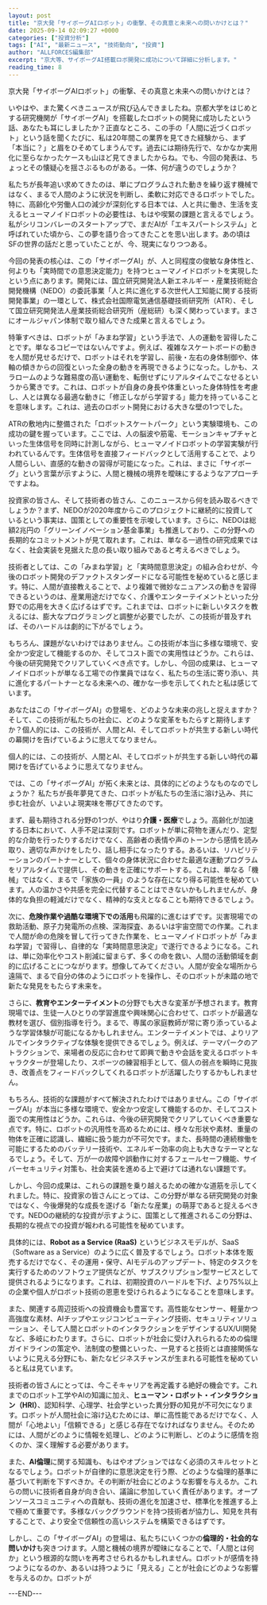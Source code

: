 ```yaml
---
layout: post
title: "京大発「サイボーグAIロボット」の衝撃、その真意と未来への問いかけとは？"
date: 2025-09-14 02:09:27 +0000
categories: ["投資分析"]
tags: ["AI", "最新ニュース", "技術動向", "投資"]
author: "ALLFORCES編集部"
excerpt: "京大等、サイボーグAI搭載ロボ開発に成功について詳細に分析します。"
reading_time: 8
---
```


京大発「サイボーグAIロボット」の衝撃、その真意と未来への問いかけとは？

いやはや、また驚くべきニュースが飛び込んできましたね。京都大学をはじめとする研究機関が「サイボーグAI」を搭載したロボットの開発に成功したという話、あなたも耳にしましたか？正直なところ、この手の「人間に近づくロボット」という話を聞くたびに、私は20年間この業界を見てきた経験から、まず「本当に？」と眉をひそめてしまうんです。過去には期待先行で、なかなか実用化に至らなかったケースも山ほど見てきましたからね。でも、今回の発表は、ちょっとその懐疑心を揺さぶるものがある。一体、何が違うのでしょうか？

私たちが長年追い求めてきたのは、単にプログラムされた動きを繰り返す機械ではなく、まるで人間のように状況を判断し、柔軟に対応できるロボットでした。特に、高齢化や労働人口の減少が深刻化する日本では、人と共に働き、生活を支えるヒューマノイドロボットの必要性は、もはや喫緊の課題と言えるでしょう。私がシリコンバレーのスタートアップで、まだAIが「エキスパートシステム」と呼ばれていた頃から、この夢を語り合ってきたことを思い出します。あの頃はSFの世界の話だと思っていたことが、今、現実になりつつある。

今回の発表の核心は、この「サイボーグAI」が、人と同程度の俊敏な身体性と、何よりも「実時間での意思決定能力」を持つヒューマノイドロボットを実現したという点にあります。開発には、国立研究開発法人新エネルギー・産業技術総合開発機構（NEDO）の委託事業「人と共に進化する次世代人工知能に関する技術開発事業」の一環として、株式会社国際電気通信基礎技術研究所（ATR）、そして国立研究開発法人産業技術総合研究所（産総研）も深く関わっています。まさにオールジャパン体制で取り組んできた成果と言えるでしょう。

特筆すべきは、ロボットが「みまね学習」という手法で、人の運動を習得したことです。単なるコピーではないんですよ。例えば、複雑なスケートボードの動きを人間が見せるだけで、ロボットはそれを学習し、前後・左右の身体制御や、体軸の傾きからの回復といった全身の動きを再現できるようになった。しかも、スラロームのような難易度の高い運動を、転倒せずにリアルタイムでこなせるというから驚きです。これは、ロボットが自身の身長や体重といった身体特性を考慮し、人とは異なる最適な動きに「修正しながら学習する」能力を持っていることを意味します。これは、過去のロボット開発における大きな壁の1つでした。

ATRの敷地内に整備された「ロボットスケートパーク」という実験環境も、この成功の鍵を握っています。ここでは、人の脳波や筋電、モーションキャプチャといった生体信号を同時に計測しながら、ヒューマノイドロボットの学習実験が行われているんです。生体信号を直接フィードバックとして活用することで、より人間らしい、直感的な動きの習得が可能になった。これは、まさに「サイボーグ」という言葉が示すように、人間と機械の境界を曖昧にするようなアプローチですよね。

投資家の皆さん、そして技術者の皆さん、このニュースから何を読み取るべきでしょうか？まず、NEDOが2020年度からこのプロジェクトに継続的に投資しているという事実は、国策としての重要性を示唆しています。さらに、NEDOは総額2兆円の「グリーンイノベーション基金事業」も推進しており、この分野への長期的なコミットメントが見て取れます。これは、単なる一過性の研究成果ではなく、社会実装を見据えた息の長い取り組みであると考えるべきでしょう。

技術者としては、この「みまね学習」と「実時間意思決定」の組み合わせが、今後のロボット開発のデファクトスタンダードになる可能性を秘めていると感じます。特に、人間が直接教えることで、より複雑で微妙なニュアンスの動きを習得できるというのは、産業用途だけでなく、介護やエンターテイメントといった分野での応用を大きく広げるはずです。これまでは、ロボットに新しいタスクを教えるには、膨大なプログラミングと調整が必要でしたが、この技術が普及すれば、そのハードルは劇的に下がるでしょう。

もちろん、課題がないわけではありません。この技術が本当に多様な環境で、安全かつ安定して機能するのか、そしてコスト面での実用性はどうか。これらは、今後の研究開発でクリアしていくべき点です。しかし、今回の成果は、ヒューマノイドロボットが単なる工場での作業員ではなく、私たちの生活に寄り添い、共に進化するパートナーとなる未来への、確かな一歩を示してくれたと私は感じています。

あなたはこの「サイボーグAI」の登場を、どのような未来の兆しと捉えますか？そして、この技術が私たちの社会に、どのような変革をもたらすと期待しますか？個人的には、この技術が、人間とAI、そしてロボットが共生する新しい時代の幕開けを告げているように思えてなりません。

個人的には、この技術が、人間とAI、そしてロボットが共生する新しい時代の幕開けを告げているように思えてなりません。

では、この「サイボーグAI」が拓く未来とは、具体的にどのようなものなのでしょうか？ 私たちが長年夢見てきた、ロボットが私たちの生活に溶け込み、共に歩む社会が、いよいよ現実味を帯びてきたのです。

まず、最も期待される分野の1つが、やはり**介護・医療**でしょう。高齢化が加速する日本において、人手不足は深刻です。ロボットが単に荷物を運んだり、定型的な介助を行ったりするだけでなく、高齢者の表情や声のトーンから感情を読み取り、適切な声かけをしたり、話し相手になったりする。あるいは、リハビリテーションのパートナーとして、個々の身体状況に合わせた最適な運動プログラムをリアルタイムで提供し、その動きを正確にサポートする。これは、単なる「機械」ではなく、まるで「家族の一員」のような存在になり得る可能性を秘めています。人の温かさや共感を完全に代替することはできないかもしれませんが、身体的な負担の軽減だけでなく、精神的な支えとなることも期待できるでしょう。

次に、**危険作業や過酷な環境下での活用**も飛躍的に進むはずです。災害現場での救助活動、原子力発電所の点検、深海探査、あるいは宇宙空間での作業。これまで人間が命の危険を冒して行ってきた作業を、ヒューマノイドロボットが「みまね学習」で習得し、自律的な「実時間意思決定」で遂行できるようになる。これは、単に効率化やコスト削減に留まらず、多くの命を救い、人間の活動領域を劇的に広げることにつながります。想像してみてください。人間が安全な場所から遠隔で、まるで自分の体のようにロボットを操作し、そのロボットが未踏の地で新たな発見をもたらす未来を。

さらに、**教育やエンターテイメント**の分野でも大きな変革が予想されます。教育現場では、生徒一人ひとりの学習進度や興味関心に合わせて、ロボットが最適な教材を選び、個別指導を行う。まるで、専属の家庭教師が常に寄り添っているような学習体験が可能になるかもしれません。エンターテイメントでは、よりリアルでインタラクティブな体験を提供できるでしょう。例えば、テーマパークのアトラクションで、来場者の反応に合わせて即興で動きや会話を変えるロボットキャラクターが登場したり、スポーツの練習相手として、個人の弱点を瞬時に見抜き、改善点をフィードバックしてくれるロボットが活躍したりするかもしれません。

もちろん、技術的な課題がすべて解決されたわけではありません。この「サイボーグAI」が本当に多様な環境で、安全かつ安定して機能するのか、そしてコスト面での実用性はどうか。これらは、今後の研究開発でクリアしていくべき重要な点です。特に、ロボットの汎用性を高めるためには、様々な形状や素材、重量の物体を正確に認識し、繊細に扱う能力が不可欠です。また、長時間の連続稼働を可能にするためのバッテリー技術や、エネルギー効率の向上も大きなテーマとなるでしょう。そして、万が一の故障や誤動作に対するフェールセーフ機能、サイバーセキュリティ対策も、社会実装を進める上で避けては通れない課題です。

しかし、今回の成果は、これらの課題を乗り越えるための確かな道筋を示してくれました。特に、投資家の皆さんにとっては、この分野が単なる研究開発の対象ではなく、今後爆発的な成長を遂げる「新たな産業」の萌芽であると捉えるべきです。NEDOの継続的な投資が示すように、国策として推進されるこの分野は、長期的な視点での投資が報われる可能性を秘めています。

具体的には、**Robot as a Service (RaaS)** というビジネスモデルが、SaaS（Software as a Service）のように広く普及するでしょう。ロボット本体を販売するだけでなく、その運用・保守、AIモデルのアップデート、特定のタスクを実行するためのソフトウェア提供などが、サブスクリプション型サービスとして提供されるようになります。これは、初期投資のハードルを下げ、より75%以上の企業や個人がロボット技術の恩恵を受けられるようになることを意味します。

また、関連する周辺技術への投資機会も豊富です。高性能なセンサー、軽量かつ高強度な素材、AIチップやエッジコンピューティング技術、セキュリティソリューション、そして人間とロボットのインタラクションをデザインするUX/UI開発など、多岐にわたります。さらに、ロボットが社会に受け入れられるための倫理ガイドラインの策定や、法制度の整備といった、一見すると技術とは直接関係ないように見える分野にも、新たなビジネスチャンスが生まれる可能性を秘めていると私は見ています。

技術者の皆さんにとっては、今こそキャリアを再定義する絶好の機会です。これまでのロボット工学やAIの知識に加え、**ヒューマン・ロボット・インタラクション（HRI）**、認知科学、心理学、社会学といった異分野の知見が不可欠になります。ロボットが人間社会に溶け込むためには、単に高性能であるだけでなく、人間が「心地よい」「信頼できる」と感じる存在でなければなりません。そのためには、人間がどのように情報を処理し、どのように判断し、どのように感情を抱くのか、深く理解する必要があります。

また、**AI倫理**に関する知識も、もはやオプションではなく必須のスキルセットとなるでしょう。ロボットが自律的に意思決定を行う際、どのような倫理的基準に基づいて判断を下すべきか。その判断が社会にどのような影響を与えるか。これらの問いに技術者自身が向き合い、議論に参加していく責任があります。オープンソースコミュニティへの貢献も、技術の進化を加速させ、標準化を推進する上で極めて重要です。多様なバックグラウンドを持つ技術者が協力し、知見を共有することで、より安全で信頼性の高いシステムを構築できるはずです。

しかし、この「サイボーグAI」の登場は、私たちにいくつかの**倫理的・社会的な問いかけ**も突きつけます。人間と機械の境界が曖昧になることで、「人間とは何か」という根源的な問いを再考させられるかもしれません。ロボットが感情を持つようになるのか、あるいは持つように「見える」ことが社会にどのような影響を与えるのか。ロボットが

---END---